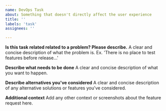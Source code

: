 ```yaml
---
name: DevOps Task
about: Something that doesn't directly affect the user experience
title: ''
labels: 'task'
assignees: ''

---
```


**Is this task related related to a problem? Please describe.**
A clear and concise description of what the problem is. Ex. 'There is no place to test features before release...'

**Describe what needs to be done**
A clear and concise description of what you want to happen.

**Describe alternatives you've considered**
A clear and concise description of any alternative solutions or features you've considered.

**Additional context**
Add any other context or screenshots about the feature request here.

